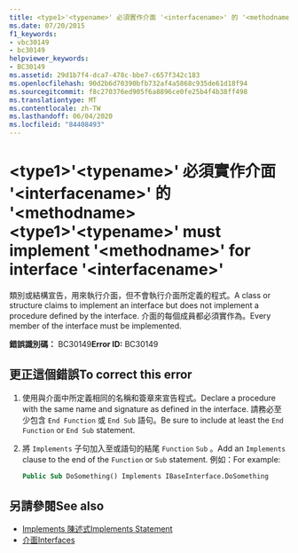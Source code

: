 ```yaml
---
title: <type1>'<typename>' 必須實作介面 '<interfacename>' 的 '<methodname>
ms.date: 07/20/2015
f1_keywords:
- vbc30149
- bc30149
helpviewer_keywords:
- BC30149
ms.assetid: 29d1b7f4-dca7-478c-bbe7-c657f342c183
ms.openlocfilehash: 90d2b6d70390bfb732af4a5868c935de61d18f94
ms.sourcegitcommit: f8c270376ed905f6a8896ce0fe25b4f4b38ff498
ms.translationtype: MT
ms.contentlocale: zh-TW
ms.lasthandoff: 06/04/2020
ms.locfileid: "84408493"
---
```

# <a name="type1typename-must-implement-methodname-for-interface-interfacename"></a><span data-ttu-id="cece5-102">\<type1>'\<typename>' 必須實作介面 '\<interfacename>' 的 '\<methodname></span><span class="sxs-lookup"><span data-stu-id="cece5-102">\<type1>'\<typename>' must implement '\<methodname>' for interface '\<interfacename>'</span></span>
<span data-ttu-id="cece5-103">類別或結構宣告，用來執行介面，但不會執行介面所定義的程式。</span><span class="sxs-lookup"><span data-stu-id="cece5-103">A class or structure claims to implement an interface but does not implement a procedure defined by the interface.</span></span> <span data-ttu-id="cece5-104">介面的每個成員都必須實作為。</span><span class="sxs-lookup"><span data-stu-id="cece5-104">Every member of the interface must be implemented.</span></span>  
  
 <span data-ttu-id="cece5-105">**錯誤識別碼：** BC30149</span><span class="sxs-lookup"><span data-stu-id="cece5-105">**Error ID:** BC30149</span></span>  
  
## <a name="to-correct-this-error"></a><span data-ttu-id="cece5-106">更正這個錯誤</span><span class="sxs-lookup"><span data-stu-id="cece5-106">To correct this error</span></span>  
  
1. <span data-ttu-id="cece5-107">使用與介面中所定義相同的名稱和簽章來宣告程式。</span><span class="sxs-lookup"><span data-stu-id="cece5-107">Declare a procedure with the same name and signature as defined in the interface.</span></span> <span data-ttu-id="cece5-108">請務必至少包含 `End Function` 或 `End Sub` 語句。</span><span class="sxs-lookup"><span data-stu-id="cece5-108">Be sure to include at least the `End Function` or `End Sub` statement.</span></span>  
  
2. <span data-ttu-id="cece5-109">將 `Implements` 子句加入至或語句的結尾 `Function` `Sub` 。</span><span class="sxs-lookup"><span data-stu-id="cece5-109">Add an `Implements` clause to the end of the `Function` or `Sub` statement.</span></span> <span data-ttu-id="cece5-110">例如：</span><span class="sxs-lookup"><span data-stu-id="cece5-110">For example:</span></span>  
  
    ```vb  
    Public Sub DoSomething() Implements IBaseInterface.DoSomething  
    ```  
  
## <a name="see-also"></a><span data-ttu-id="cece5-111">另請參閱</span><span class="sxs-lookup"><span data-stu-id="cece5-111">See also</span></span>

- [<span data-ttu-id="cece5-112">Implements 陳述式</span><span class="sxs-lookup"><span data-stu-id="cece5-112">Implements Statement</span></span>](../statements/implements-statement.md)
- [<span data-ttu-id="cece5-113">介面</span><span class="sxs-lookup"><span data-stu-id="cece5-113">Interfaces</span></span>](../../programming-guide/language-features/interfaces/index.md)
